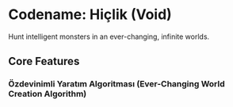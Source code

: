# Codename: Hiçlik (Void)
Hunt intelligent monsters in an ever-changing, infinite worlds.

## Core Features
### Özdevinimli Yaratım Algoritması (Ever-Changing World Creation Algorithm)


